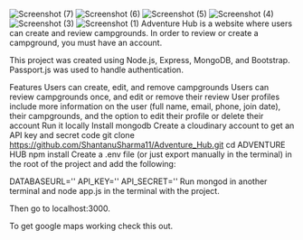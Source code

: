 ![Screenshot (7)](https://github.com/ShantanuSharma11/Adventure_hub/assets/97371684/392f8ce6-ebe1-4769-9ea0-86277f325da0)
![Screenshot (6)](https://github.com/ShantanuSharma11/Adventure_hub/assets/97371684/081311ed-fed8-46c7-adc2-8bd749010b9d)
![Screenshot (5)](https://github.com/ShantanuSharma11/Adventure_hub/assets/97371684/bea175e3-0ab6-4208-b219-f9ffb83085db)
![Screenshot (4)](https://github.com/ShantanuSharma11/Adventure_hub/assets/97371684/e3c04808-cf08-4c34-a546-82a632edd5d3)
![Screenshot (3)](https://github.com/ShantanuSharma11/Adventure_hub/assets/97371684/578c471d-8fc9-4b97-8fb0-c6e79553915d)
![Screenshot (1)](https://github.com/ShantanuSharma11/Adventure_hub/assets/97371684/42330f6b-946e-4121-80b6-9da1699bf8ba)
Adventure Hub is a website where users can create and review campgrounds. In order to review or create a campground, you must have an account.

This project was created using Node.js, Express, MongoDB, and Bootstrap. Passport.js was used to handle authentication.

Features
Users can create, edit, and remove campgrounds
Users can review campgrounds once, and edit or remove their review
User profiles include more information on the user (full name, email, phone, join date), their campgrounds, and the option to edit their profile or delete their account
Run it locally
Install mongodb
Create a cloudinary account to get an API key and secret code
git clone https://github.com/ShantanuSharma11/Adventure_Hub.git
cd ADVENTURE HUB
npm install
Create a .env file (or just export manually in the terminal) in the root of the project and add the following:

DATABASEURL='<url>'
API_KEY=''<key>
API_SECRET='<secret>'
Run mongod in another terminal and node app.js in the terminal with the project.

Then go to localhost:3000.

To get google maps working check this out.
